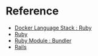 
# Reference

- [Docker Language Stack : Ruby](https://hub.docker.com/_/ruby/)
- [Ruby](https://www.ruby-lang.org)
- [Ruby Module : Bundler](http://bundler.io/)
- [Rails](http://rubyonrails.org/)
